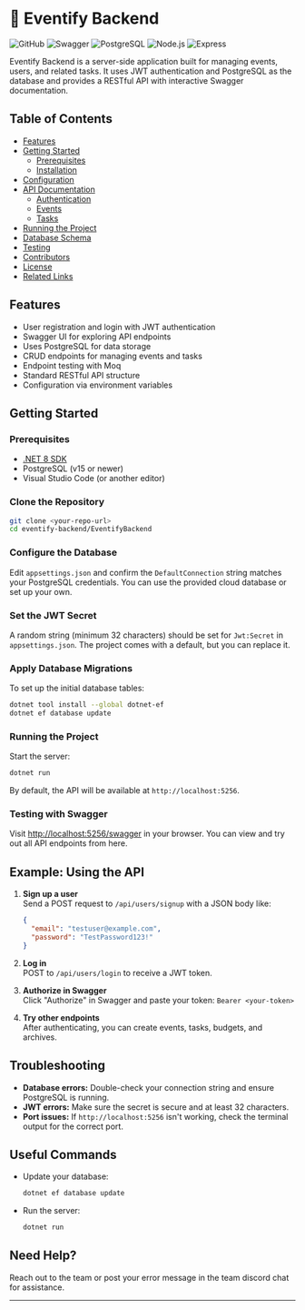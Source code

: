# 🎪 Eventify Backend

![GitHub](https://img.shields.io/badge/license-MIT-blue)
![Swagger](https://img.shields.io/badge/docs-Swagger-green)
![PostgreSQL](https://img.shields.io/badge/db-PostgreSQL-blue)
![Node.js](https://img.shields.io/badge/runtime-Node.js-green)
![Express](https://img.shields.io/badge/framework-Express-lightgrey)

Eventify Backend is a server-side application built for managing events, users, and related tasks. It uses JWT authentication and PostgreSQL as the database and provides a RESTful API with interactive Swagger documentation.

## Table of Contents
- [Features](#features)
- [Getting Started](#getting-started)
  - [Prerequisites](#prerequisites)
  - [Installation](#installation)
- [Configuration](#configuration)
- [API Documentation](#api-documentation)
  - [Authentication](#authentication)
  - [Events](#events)
  - [Tasks](#tasks)
- [Running the Project](#running-the-project)
- [Database Schema](#database-schema)
- [Testing](#testing)
- [Contributors](#contributors)
- [License](#license)
- [Related Links](#related-links)

## Features

- User registration and login with JWT authentication
- Swagger UI for exploring API endpoints
- Uses PostgreSQL for data storage
- CRUD endpoints for managing events and tasks
- Endpoint testing with Moq
- Standard RESTful API structure
- Configuration via environment variables

## Getting Started

### Prerequisites

- [.NET 8 SDK](https://dotnet.microsoft.com/download)
- PostgreSQL (v15 or newer)
- Visual Studio Code (or another editor)

### Clone the Repository

```sh
git clone <your-repo-url>
cd eventify-backend/EventifyBackend
```

### Configure the Database

Edit `appsettings.json` and confirm the `DefaultConnection` string matches your PostgreSQL credentials. You can use the provided cloud database or set up your own.

### Set the JWT Secret

A random string (minimum 32 characters) should be set for `Jwt:Secret` in `appsettings.json`. The project comes with a default, but you can replace it.

### Apply Database Migrations

To set up the initial database tables:

```sh
dotnet tool install --global dotnet-ef
dotnet ef database update
```

### Running the Project

Start the server:

```sh
dotnet run
```

By default, the API will be available at `http://localhost:5256`.

### Testing with Swagger

Visit [http://localhost:5256/swagger](http://localhost:5256/swagger) in your browser. You can view and try out all API endpoints from here.

## Example: Using the API

1. **Sign up a user**  
   Send a POST request to `/api/users/signup` with a JSON body like:
   ```json
   {
     "email": "testuser@example.com",
     "password": "TestPassword123!"
   }
   ```

2. **Log in**  
   POST to `/api/users/login` to receive a JWT token.

3. **Authorize in Swagger**  
   Click "Authorize" in Swagger and paste your token: `Bearer <your-token>`

4. **Try other endpoints**  
   After authenticating, you can create events, tasks, budgets, and archives.

## Troubleshooting

- **Database errors:** Double-check your connection string and ensure PostgreSQL is running.
- **JWT errors:** Make sure the secret is secure and at least 32 characters.
- **Port issues:** If `http://localhost:5256` isn't working, check the terminal output for the correct port.

## Useful Commands

- Update your database:
  ```sh
  dotnet ef database update
  ```
- Run the server:
  ```sh
  dotnet run
  ```

## Need Help?

Reach out to the team or post your error message in the team discord chat for assistance.

---
